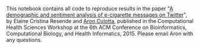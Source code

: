 This notebook contains all code to reproduce results in the paper "[A demographic and sentiment analysis of e-cigarette messages on Twitter](http://dml.cs.byu.edu/chs/Content-CHS-WS15/CHS-4.pdf)", by Elaine Cristina Resende and [Aron Culotta](http://cs.iit.edu/~culotta), published in the Computational Health Sciences Workshop at the 6th ACM Conference on Bioinformatics, Computational Biology, and Health Informatics, 2015. Please email Aron with any questions.

